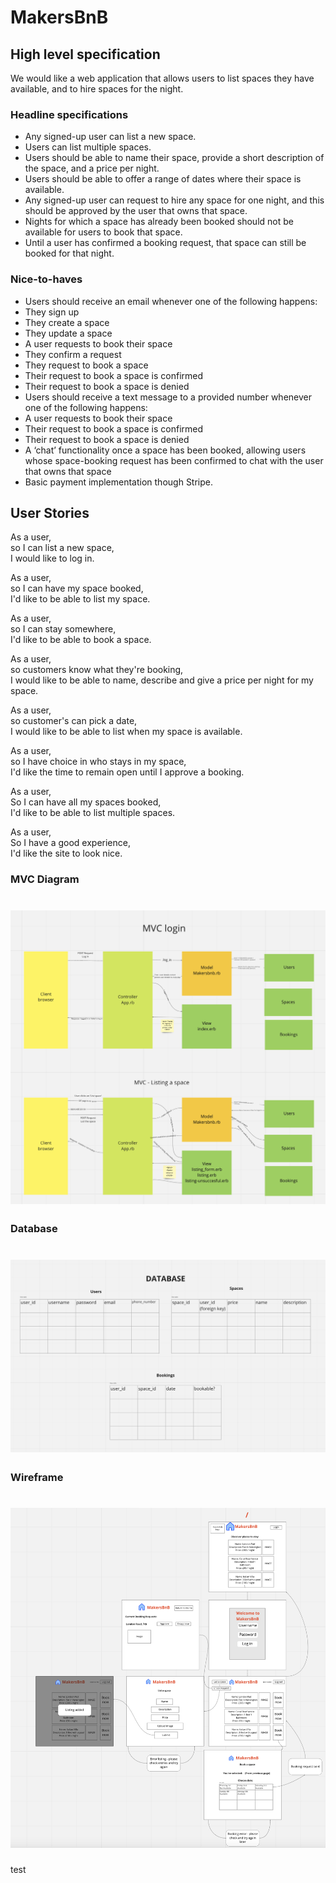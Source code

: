 # MakersBnB

## High level specification

We would like a web application that allows users to list spaces they have available, and to hire spaces for the night.

### Headline specifications
- Any signed-up user can list a new space.
- Users can list multiple spaces.
- Users should be able to name their space, provide a short description of the space, and a price per night.
- Users should be able to offer a range of dates where their space is available.
- Any signed-up user can request to hire any space for one night, and this should be approved by the user that owns that space.
- Nights for which a space has already been booked should not be available for users to book that space.
- Until a user has confirmed a booking request, that space can still be booked for that night.
### Nice-to-haves
- Users should receive an email whenever one of the following happens:
- They sign up
- They create a space
- They update a space
- A user requests to book their space
- They confirm a request
- They request to book a space
- Their request to book a space is confirmed
- Their request to book a space is denied
- Users should receive a text message to a provided number whenever one of the following happens:
- A user requests to book their space
- Their request to book a space is confirmed
- Their request to book a space is denied
- A ‘chat’ functionality once a space has been booked, allowing users whose space-booking request has been confirmed to chat with the user that owns that space
- Basic payment implementation though Stripe.

## User Stories

As a user,  
so I can list a new space,   
I would like to log in. 

As a user,   
so I can have my space booked,   
I'd like to be able to list my space. 

As a user,  
so I can stay somewhere,   
I'd like to be able to book a space. 

As a user,   
so customers know what they're booking,   
I would like to be able to name, describe and give a price per night for my space. 

As a user,   
so customer's can pick a date,   
I would like to be able to list when my space is available. 

As a user,   
so I have choice in who stays in my space,   
I'd like the time to remain open until I approve a booking. 

As a user,  
So I can have all my spaces booked,  
I'd like to be able to list multiple spaces. 

As a user,  
So I have a good experience,  
I'd like the site to look nice. 


### MVC Diagram

# ![MVC Diagram](https://github.com/chris-clement/MakersBnB/blob/main/screenshot/MVC%20Diagram.png)

### Database
# ![Database](https://github.com/chris-clement/MakersBnB/blob/main/screenshot/database.png)

### Wireframe
# ![Wireframe](https://github.com/chris-clement/MakersBnB/blob/main/screenshot/wireframe.png)

test